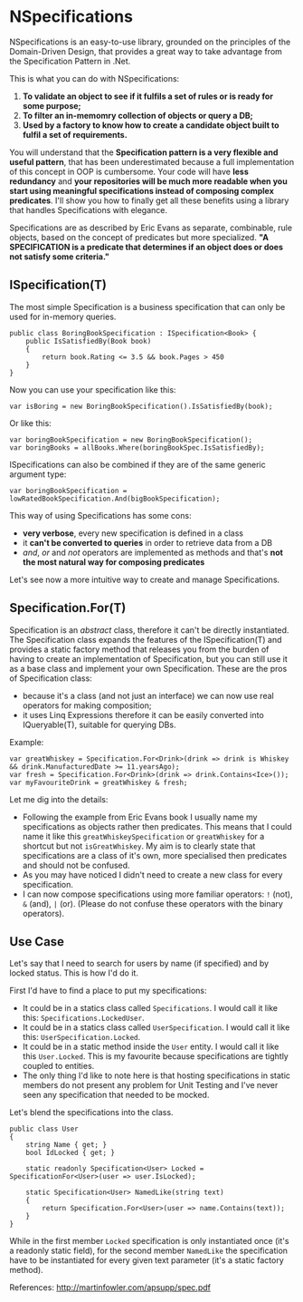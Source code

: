NSpecifications
====

NSpecifications is an easy-to-use library, grounded on the principles of the  Domain-Driven Design, that provides a great way to take advantage from the Specification Pattern in .Net.

This is what you can do with NSpecifications:

 1. **To validate an object to see if it fulfils a set of rules or is ready for some purpose;**
 2. **To filter an in-memomry collection of objects or query a DB;**
 3. **Used by a factory to know how to create a candidate object built to fulfil a set of requirements.**

You will understand that the **Specification pattern is a very flexible and useful pattern**, that has been underestimated because a full implementation of this concept in OOP is cumbersome. Your code will have **less redundancy** and **your repositories will be much more readable when you start using meaningful specifications instead of composing complex predicates**. I'll show you how to finally get all these benefits using a library that handles Specifications with elegance.

Specifications are as described by Eric Evans as separate, combinable, rule objects, based on the concept of predicates but more specialized. **"A SPECIFICATION is a predicate that determines if an object does or does not satisfy some criteria."**

ISpecification(T)
--------------
The most simple Specification is a business specification that can only be used for in-memory queries. 

    public class BoringBookSpecification : ISpecification<Book> {
	    public IsSatisfiedBy(Book book)
	    {
		    return book.Rating <= 3.5 && book.Pages > 450
	    }
    }

Now you can use your specification like this:

    var isBoring = new BoringBookSpecification().IsSatisfiedBy(book);

Or like this:

    var boringBookSpecification = new BoringBookSpecification();
    var boringBooks = allBooks.Where(boringBookSpec.IsSatisfiedBy);

ISpecifications can also be combined if they are of the same generic argument type:

    var boringBookSpecification = lowRatedBookSpecification.And(bigBookSpecification);

This way of using Specifications has some cons:

 - **very verbose**, every new specification is defined in a class
 - it **can't be converted to queries** in order to retrieve data from a DB
 - *and*, *or* and *not* operators are implemented as methods and that's **not the most natural way for composing predicates** 

Let's see now a more intuitive way to create and manage Specifications.

## Specification.For(T) ##

Specification is an *abstract* class, therefore it can't be directly instantiated. The Specification class expands the features of the ISpecification(T) and provides a static factory method that releases you from the burden of having to create an implementation of Specification, but you can still use it as a base class and implement your own Specification. These are the pros of Specification class:

 - because it's a class (and not just an interface) we can now use real operators for making composition;
 - it uses Linq Expressions therefore it can be easily converted into IQueryable(T), suitable for querying DBs. 

Example:

    var greatWhiskey = Specification.For<Drink>(drink => drink is Whiskey && drink.ManufacturedDate >= 11.yearsAgo);
    var fresh = Specification.For<Drink>(drink => drink.Contains<Ice>());
    var myFavouriteDrink = greatWhiskey & fresh;
    
Let me dig into the details:

 - Following the example from Eric Evans book I usually name my  specifications as objects rather then predicates. This means that I could name it like this `greatWhiskeySpecification` or `greatWhiskey` for a shortcut but not `isGreatWhiskey`. My aim is to clearly state that specifications are a class of it's own, more specialised then predicates and should not be confused. 
 - As you may have noticed I didn't need to create a new class for every specification.
 - I can now compose specifications using more familiar operators: `!` (not), `&` (and), `|` (or). (Please do not confuse these operators with the binary operators).

## Use Case ##

Let's say that I need to search for users by name (if specified) and by locked status. This is how I'd do it.

First I'd have to find a place to put my specifications: 

 - It could be in a statics class called `Specifications`. I would call it like this: `Specifications.LockedUser`.   
 - It could be in a statics class called `UserSpecification`. I would call it like this: `UserSpecification.Locked`.  
 - It could be in a static method inside the `User` entity. I would call it like this `User.Locked`. This is my favourite because  specifications are tightly coupled to entities. 
 - The only thing I'd like to note here is that hosting specifications in static members do not present any problem for Unit Testing and I've never seen any specification that needed to be mocked.

Let's blend the specifications into the class.

    public class User 
    {
	    string Name { get; }
	    bool IdLocked { get; }
	    
	    static readonly Specification<User> Locked = SpecificationFor<User>(user => user.IsLocked);  
	    
	    static Specification<User> NamedLike(string text) 
	    {
		    return Specification.For<User>(user => name.Contains(text));
	    }
    }

While in the first member `Locked` specification is only instantiated once (it's a readonly static field), for the second member `NamedLike` the specification have to be instantiated for every given text parameter (it's a static factory method).




 





References:
http://martinfowler.com/apsupp/spec.pdf

